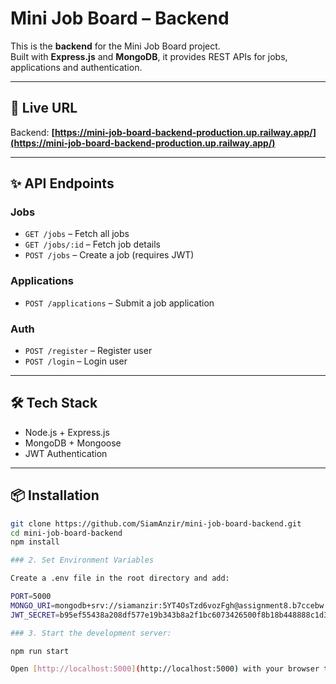 # Mini Job Board – Backend

This is the **backend** for the Mini Job Board project.  
Built with **Express.js** and **MongoDB**, it provides REST APIs for jobs, applications and authentication.

---

## 🚀 Live URL

Backend: **[https://mini-job-board-backend-production.up.railway.app/](https://mini-job-board-backend-production.up.railway.app/)**

---

## ✨ API Endpoints

### Jobs

- `GET /jobs` – Fetch all jobs
- `GET /jobs/:id` – Fetch job details
- `POST /jobs` – Create a job (requires JWT)

### Applications

- `POST /applications` – Submit a job application

### Auth

- `POST /register` – Register user
- `POST /login` – Login user

---

## 🛠 Tech Stack

- Node.js + Express.js
- MongoDB + Mongoose
- JWT Authentication

---

## 📦 Installation

```bash
git clone https://github.com/SiamAnzir/mini-job-board-backend.git
cd mini-job-board-backend
npm install

### 2. Set Environment Variables

Create a .env file in the root directory and add:

PORT=5000
MONGO_URI=mongodb+srv://siamanzir:5YT4OsTzd6vozFgh@assignment8.b7ccebw.mongodb.net/mini_job_board?retryWrites=true&w=majority&appName=assignment8
JWT_SECRET=b95ef55438a208df577e19b343b8a2f1bc6073426500f8b18b448888c1d3c93da7f2bcce840c39ef593e6574375d37d5216097ae1d95632c161ebd1ddc977378

### 3. Start the development server:

npm run start

Open [http://localhost:5000](http://localhost:5000) with your browser to see the result.

```
